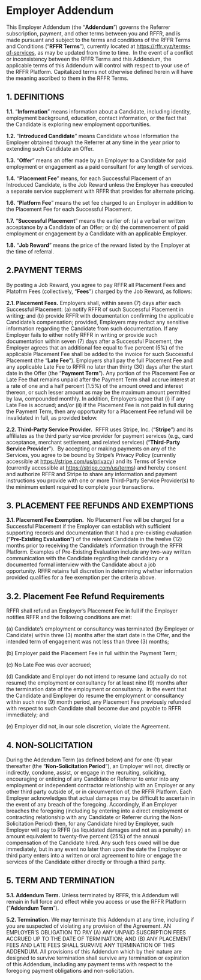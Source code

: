# Employer Addendum

This Employer Addendum (the “**Addendum**”) governs the Referrer subscription, payment, and other terms between you and RFFR, and is made pursuant and subject to the terms and conditions of the RFFR Terms and Conditions (“**RFFR Terms**”), currently located at https://rffr.xyz/terms-of-services, as may be updated from time to time.  In the event of a conflict or inconsistency between the RFFR Terms and this Addendum, the applicable terms of this Addendum will control with respect to your use of the RFFR Platform. Capitalized terms not otherwise defined herein will have the meaning ascribed to them in the RFFR Terms.

## 1. DEFINITIONS

**1.1.** “**Information**” means information about a Candidate, including identity, employment background, education, contact information, or the fact that the Candidate is exploring new employment opportunities.

**1.2.** “**Introduced Candidate**” means Candidate whose Information the Employer obtained through the Referrer at any time in the year prior to extending such Candidate an Offer.

**1.3.** “**Offer**” means an offer made by an Employer to a Candidate for paid employment or engagement as a paid consultant for any length of services.

**1.4.** “**Placement Fee**” means, for each Successful Placement of an Introduced Candidate, is the Job Reward unless the Employer has executed a separate service supplement with RFFR that provides for alternate pricing.

**1.6.** “**Platform Fee**” means the set fee charged to an Employer in addition to the Placement Fee for each Successful Placement.

**1.7.** “**Successful Placement**” means the earlier of: (a) a verbal or written acceptance by a Candidate of an Offer; or (b) the commencement of paid employment or engagement by a Candidate with an applicable Employer.

**1.8.** “**Job Reward**” means the price of the reward listed by the Employer at the time of referral.

## 2.PAYMENT TERMS 

By posting a Job Reward, you agree to pay RFFR all Placement Fees and Platofrm Fees (collectively, “**Fees**”) charged by the Job Reward, as follows:

**2.1. Placement Fees.** Employers shall, within seven (7) days after each Successful Placement: (a) notify RFFR of such Successful Placement in writing; and (b) provide RFFR with documentation confirming the applicable Candidate’s compensation; provided, Employers may redact any sensitive information regarding the Candidate from such documentation. If any Employer fails to either notify RFFR in writing or provide such documentation within seven (7) days after a Successful Placement, the Employer agrees that an additional fee equal to five percent (5%) of the applicable Placement Fee shall be added to the invoice for such Successful Placement (the “**Late Fee**”). Employers shall pay the full Placement Fee and any applicable Late Fee to RFFR no later than thirty (30) days after the start date in the Offer (the “**Payment Term**”). Any portion of the Placement Fee or Late Fee that remains unpaid after the Payment Term shall accrue interest at a rate of one and a half percent (1.5%) of the amount owed and interest thereon, or such lesser amount as may be the maximum amount permitted by law, compounded monthly. In addition, Employers agree that (i) if any Late Fee is accrued; and/or (ii) if the Placement Fee is not paid in full during the Payment Term, then any opportunity for a Placement Fee refund will be invalidated in full, as provided below.

**2.2. Third-Party Service Provider.**  RFFR uses Stripe, Inc. (“**Stripe**”) and its affiliates as the third party service provider for payment services (e.g., card acceptance, merchant settlement, and related services) (“**Third-Party Service Provider**”).  By accepting or making payments on any of the Services, you agree to be bound by Stripe’s Privacy Policy (currently accessible at https://stripe.com/us/privacy) and its Terms of Service (currently accessible at https://stripe.com/us/terms) and hereby consent and authorize RFFR and Stripe to share any information and payment instructions you provide with one or more Third-Party Service Provider(s) to the minimum extent required to complete your transactions.

## 3. PLACEMENT FEE REFUNDS AND EXEMPTIONS

**3.1. Placement Fee Exemption.**  No Placement Fee will be charged for a Successful Placement if the Employer can establish with sufficient supporting records and documentation that it had a pre-existing evaluation (“**Pre-Existing Evaluation**”) of the relevant Candidate in the twelve (12) months prior to receiving the Candidate’s information through the RFFR Platform. Examples of Pre-Existing Evaluation include any two-way written communication with the Candidate regarding their candidacy or a documented formal interview with the Candidate about a job opportunity. RFFR retains full discretion in determining whether information provided qualifies for a fee exemption per the criteria above.

## 3.2. Placement Fee Refund Requirements

RFFR shall refund an Employer’s Placement Fee in full if the Employer notifies RFFR and the following conditions are met:

(a) Candidate’s employment or consultancy was terminated (by Employer or Candidate) within three (3) months after the start date in the Offer, and the intended term of engagement was not less than three (3) months;

(b) Employer paid the Placement Fee in full within the Payment Term;

(c) No Late Fee was ever accrued; 

(d) Candidate and Employer do not intend to resume (and actually do not resume) the employment or consultancy for at least nine (9) months after the termination date of the employment or consultancy.  In the event that the Candidate and Employer do resume the employment or consultancy within such nine (9) month period, any Placement Fee previously refunded with respect to such Candidate shall become due and payable to RFFR immediately; and

(e) Employer did not, in our sole discretion, violate the Agreement.

## 4. NON-SOLICITATION

During the Addendum Term (as defined below) and for one (1) year thereafter (the “**Non-Solicitation Period**”), an Employer will not, directly or indirectly, condone, assist, or engage in the recruiting, soliciting, encouraging or enticing of any Candidate or Referrer to enter into any employment or independent contractor relationship with an Employer or any other third party outside of, or in circumvention of, the RFFR Platform. Each Employer acknowledges that actual damages may be difficult to ascertain in the event of any breach of the foregoing. Accordingly, if an Employer breaches the foregoing (including by entering into a direct employment or contracting relationship with any Candidate or Referrer during the Non-Solicitation Period) then, for any Candidate hired by Employer, such Employer will pay to RFFR (as liquidated damages and not as a penalty) an amount equivalent to twenty-five percent (25%) of the annual compensation of the Candidate hired. Any such fees owed will be due immediately, but in any event no later than upon the date the Employer or third party enters into a written or oral agreement to hire or engage the services of the Candidate either directly or through a third party.

## 5. TERM AND TERMINATION

**5.1. Addendum Term.** Unless terminated by RFFR, this Addendum will remain in full force and effect while you access or use the RFFR Platform (“**Addendum Term**”).

**5.2. Termination.** We may terminate this Addendum at any time, including if you are suspected of violating any provision of the Agreement. AN EMPLOYER’S OBLIGATION TO PAY (A) ANY UNPAID SUSCRIPTION FEES ACCRUED UP TO THE DATE OF TERMINATION; AND (B) ANY PLACEMENT FEES AND LATE FEES SHALL SURVIVE ANY TERMINATION OF THIS ADDENDUM. All provisions of this Addendum which by their nature are designed to survive termination shall survive any termination or expiration of this Addendum, including any payment terms with respect to the foregoing payment obligations and non-solicitation.
